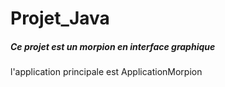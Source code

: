 # Projet_Java
##### Ce projet est un morpion en interface graphique
l'application principale est ApplicationMorpion
